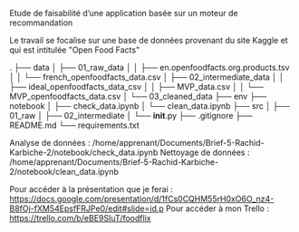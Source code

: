 Etude de faisabilité d’une application basée sur un moteur de recommandation

Le travail se focalise sur une base de données provenant du site Kaggle et qui est intitulée "Open Food Facts"

.
├── data
│   ├── 01_raw_data
│   │   ├── en.openfoodfacts.org.products.tsv
│   │   └── french_openfoodfacts_data.csv
│   ├── 02_intermediate_data
│   │   ├── ideal_openfoodfacts_data_csv
│   │   ├── MVP_data.csv
│   │   └── MVP_openfoodfacts_data.csv
│   └── 03_cleaned_data
├── env
├── notebook
│   ├── check_data.ipynb
│   └── clean_data.ipynb
├── src
│   ├── 01_raw
│   ├── 02_intermediate
│   └── __init__.py
├── .gitignore
├── README.md
└── requirements.txt

Analyse de données : /home/apprenant/Documents/Brief-5-Rachid-Karbiche-2/notebook/check_data.ipynb
Nettoyage de données : /home/apprenant/Documents/Brief-5-Rachid-Karbiche-2/notebook/clean_data.ipynb

Pour accéder à la présentation que je ferai : https://docs.google.com/presentation/d/1fCs0CQHM55rH0xO6O_nz4-B8fOj-fXM54EpsfFRJPe0/edit#slide=id.p
Pour accéder à mon Trello : https://trello.com/b/eBE9SIuT/foodflix